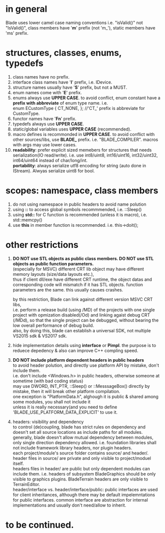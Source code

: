 # in general  
Blade uses lower camel case naming conventions i.e. "isValid()" not "IsValid()", class members have '**m**' prefix (not 'm_'), static members have 'ms' prefix.  


# structures, classes, enums, typedefs  
  1. class names have no prefix.  
  2. interface class names have '**I**' prefix, i.e. IDevice.  
  3. structure names usually have '**S**' prefix, but not a MUST.  
  4. enum names come with '**E**' prefix.  
  5. enums always use **UPPER CASE**. to avoid conflict, enum constant have a **prefix with abbreviate** of enum type name. i.e.  
  enum ECustomType { CT_NONE, }; //'CT_' prefix is abbreviate for CustomType.  
  6. functor names have '**Fn**' prefix.  
  7. typedefs always use **UPPER CASE**.  
  8. static/global variables uses **UPPER CASE** (recommended).  
  9. macro defines is recommonded in **UPPER CASE**. to avoid conflict with other sources/libs, use **BLADE_** prefix. i.e. "BLADE_COMPILER". macros with args may use lower cases.  
  10. **readability**: prefer explicit sized memebers for structures that needs serialization(IO read/write). i.e. use int8/uint8, int16/uint16, int32/uint32, int64/uint64 instead of char/long/int.  
      **portability**: always serialize utf8 encoding for string (auto done in IStream). Alwyas serialize uint8 for bool.  
  
# scopes: namespace, class members  
  1. do not using namespace in public headers to avoid name polution  
  2. using **::** to access global symbols recommmended, i.e. ::Sleep()  
  3. using **std::** for C function is recommended (unless it is macro), i.e. std::memcpy()  
  4. use **this** in member function is recommended. i.e. this->doit();  
  
# other restrictions
  1. **DO NOT use STL objects as public class members. DO NOT use STL objects as public function parameters.**  
      (especially for MSVC) different CRT lib object may have different memory layouts (size/data layouts etc.),  
      thus if client dll/exe have different CRT runtime, the object datas and corresponding code will mismatch if it has STL objects.
      function parameters are the same. this usually causes crashes.  
        
      by this restriction, Blade can link against different version MSVC CRT libs,  
      i.e. perform a release build (using /MD) of the projects with one single project with opmization disabled(/Od) and linking agaist debug CRT (/MDd),
      so that the single project can be debugged, without bearing the low overall performance of debug build.  
      also, by doing this, blade can establish a universal SDK, not multiple VS2015 sdk & VS2017 sdk.  
      
  2. hide implementation details using **interface** or **Pimpl**.
      the purpose is to reduece depedency & also can improve C++ compling speed.  
      
  3. **DO NOT include platform dependent headers in public headers**  
      to avoid header polution, and directly use platform API by mistake, don't include them.  
      i.e. don't include <Windows.h> in public headers, otherwise someone at sometime (with bad coding status)  
      may use DWORD, INT_PTR, ::Sleep() or ::MesssageBox() directly by mistake, then it will break other platform compilation.  
      one exception is "PlatformData.h", alghough it is public & shared among some modules, you shall not include it  
      unless it is really necessary(and you need to define 'BLADE_USE_PLATFORM_DATA_EXPLICIT' to use it.  
      
  4. headers: visibility and dependency  
      to control (de)coupling, blade has strict rules on dependency and doesn't set all source locations as include paths for all modules.  
      generally, blade doesn't allow mutual dependency between modules, only single direction dependency allowed. i.e. foundation libraries shall not include framework library headers, nor plugin headers.  
      each project/module's source folder contains source/ and header/. header files in source/ are private and only visible to project/moduel itself.  
      headers files in header/ are public but only dependent modules can include them. i.e. headers of subsystem BladeGraphics should be only visible to graphics plugins. BladeTerrain headers are only visible to TerrainEditor.  
      header/interface vs. header/interface/public: public interfaces are used for client inheritances, although there may be default impelemntations for public interfaces. common interface are abstraction for internal implementations and usually don't need/allow to inherit.  
      
# to be continued.
